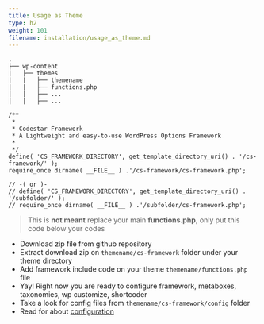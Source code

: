 ```yaml
---
title: Usage as Theme
type: h2
weight: 101
filename: installation/usage_as_theme.md
---
```


```
.
├── wp-content
|   ├── themes
|   |   ├── themename
|   |   ├── functions.php
|   |   ├── ...
|   |   ├── ...
```

```php?start_inline=1
/**
 *
 * Codestar Framework
 * A Lightweight and easy-to-use WordPress Options Framework
 *
 */
define( 'CS_FRAMEWORK_DIRECTORY', get_template_directory_uri() . '/cs-framework/' );
require_once dirname( __FILE__ ) .'/cs-framework/cs-framework.php';

// -( or )-
// define( 'CS_FRAMEWORK_DIRECTORY', get_template_directory_uri() . '/subfolder/' );
// require_once dirname( __FILE__ ) .'/subfolder/cs-framework.php';

```

> This is **not meant** replace your main **functions.php**, only put this code below your codes

* Download zip file from github repository
* Extract download zip on `themename/cs-framework` folder under your theme directory
* Add framework include code on your theme `themename/functions.php` file
* Yay! Right now you are ready to configure framework, metaboxes, taxonomies, wp customize, shortcoder
* Take a look for config files from `themename/cs-framework/config` folder
* Read for about [configuration](#configuration)
